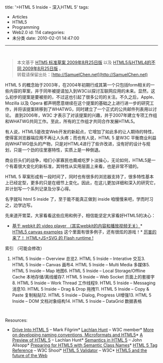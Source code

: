 title: '>HTML 5 Inside - 深入HTML 5'
tags:
  - Articles
  - HTML5
  - Programming
  - Web2.0
id: 114
categories:
  - 未分类
date: 2010-02-01 14:47:00
---

>

&#160;
  > 本文基于 [HTM5 标准草案 2009年8月25日版](http://www.w3.org/TR/2009/WD-html5-20090825/ "W3C Working Draft 25 August 2009") 以及 [HTML5与HTML4的不同 2009年8月25日版](http://www.w3.org/TR/2009/WD-html5-diff-20090825/ "W3C Working Draft 25 August 2009") 。       
> 转载请保留出处：[http://SamuelChen.net](http://SamuelChen.net)  

HTML 5 的概念始于2003年，在2004年初期行成其第一个只包括form相关的一些内容的草案，并于同年被提请加入到W3C以探讨互联网应用的未来。显然，这么初步的提案是要被拒的，不过这也引起了很多公司的关注。不久之后，Apple、Mozilla 以及 Opera 都声明愿意继续在这个提案的基础之上进行进一步的研究工作，并将该提案转移到了WHATWG，同时建立了一个正式的公共邮件列表用以讨论。 直到2006年，W3C 才表示了对该提案的兴趣，并于2007年建立专项工作组和WHATWG共同工作。至此，所有的工作组才共同合作发展HTML5。 

有人说，HTML5是改变Web开发的新起点，它增加了如此多的让人期待的特性，使得富浏览器端应用不再让人头疼；而也有人说，HTML 5 是W3C 平衡商业利益向WHATWG低头的产物，只是对HTML4进行了些许改进，没有好的设计与规划，只是一个劲的往里塞特性，实质上是一种倒退。

商业巨头们的战争，咱们小家寡民也甭咸吃罗卜淡操心，无论如何，HTML5是一个有着很大变化的新标准，其特性从实用层面上来看，也是非常不错的。

HTML 5 草案形成有一段时间了，同时也有很多的浏览器支持了，很多特性基本上已经定型，更多的只是在细节上变化。因此，在这儿更加详细和深入的研究它，并计划写一个系列记录及分享心得。

名字就叫 html 5 inside 了，至于能不能真正做到 inside 咱慢慢来吧，学而时习之，边学边写。

先来道开胃菜，大家看看这些应用和例子，相信能坚定大家看好HTML5的决心：

*   [基于 webkit 的 video player （其实webkit的内容和播放视频无关）](http://jilion.com/sublime/video)*   [HTML5 canvas examples](http://www.phpguru.org/static/html5-canvas-examples) 这个里面有很多例子，还有很炫的游戏！*   [厉害的来了！ HTML+JS+SVG 的 Flash runtime !](http://paulirish.com/work/gordon/demos/)    

索引 （可能会修改）

1.  HTML 5 Inside – Overview 总览2.  HTML 5 Inside – Interative 交互3.  HTML 5 Inside – Canvas 画布4.  HTML 5 Inside – Multi Media 多媒体5.  HTML 5 Inside – Map 地图6.  HTML 5 Inside – Local Storage/Offline Cache 本地存储/离线缓存7.  HTML 5 Inside – Web Socket 页面上的套接字8.  HTML 5 Inside – Work Thread 工作线程9.  HTML 5 Inside – Messaging 消息10.  HTML 5 Inside – Drag &amp; Drop 拖拽11.  HTML 5 Inside – Copy &amp; Paste 复制粘贴12.  HTML 5 Inside – Dialog, Progress UI增强13.  HTML 5 Inside – DOM 文档对象结构14.  HTML 5 Inside – DataGrid 数据表格  

&#160;

Resources:

*   [Drive Into HTML 5](http://diveintohtml5.org/) – Mark Filgrim*   [Lachlan Hunt](http://lachy.id.au/) – W3C member*   [More on developing naming conventions, Microformats and HTML5](http://forabeautifulweb.com/blog/about/more_on_developing_naming_conventions_microformats_and_html5/)*   [A Preview of HTML 5](http://www.alistapart.com/articles/previewofhtml5 "A early preview of HTML 5, Dec 2007") – Lachlan Hunt*   [Semantics in HTML 5](http://www.alistapart.com/articles/semanticsinhtml5) – John Allsopp*   [Preparing for HTML5 with Semantic Class Names](http://jontangerine.com/log/2008/03/preparing-for-html5-with-semantic-class-names)*   [HTML 5 Tag Reference](http://www.w3schools.com/html5/html5_reference.asp) – W3C Shool*   [HTML 5 Validator](http://validator.w3.org/) – W3C*   [HTML5 and the future of the Web](http://www.smashingmagazine.com/2009/07/16/html5-and-the-future-of-the-web/)